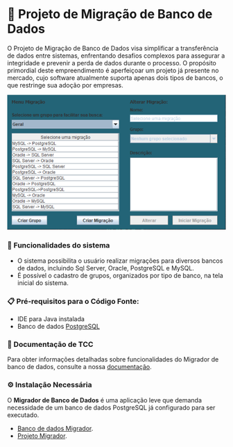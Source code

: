 # 🎲 Projeto de Migração de Banco de Dados
O Projeto de Migração de Banco de Dados visa simplificar a transferência de dados entre sistemas, enfrentando desafios complexos para assegurar a integridade e prevenir a perda de dados durante o processo. O propósito primordial deste empreendimento é aperfeiçoar um projeto já presente no mercado, cujo software atualmente suporta apenas dois tipos de bancos, o que restringe sua adoção por empresas.

<p align="center">
  <img src="https://github.com/claytonmi/Migrador/raw/main/img/TelaPrincipalDoProjeto.png" alt="Projeto Migrador de banco de dados">
</p>

### 🎯 Funcionalidades do sistema
  - O sistema possibilita o usuário realizar migrações para diversos bancos de dados, incluindo Sql Server, Oracle, PostgreSQL e MySQL. 
  - É possível o cadastro de grupos, organizados por tipo de banco, na tela inicial do sistema.

### 📋 Pré-requisitos para o Código Fonte:
  - IDE para Java instalada
  - Banco de dados [PostgreSQL](https://www.postgresql.org/download/)
  

### 📖 Documentação de TCC
Para obter informações detalhadas sobre funcionalidades do Migrador de banco de dados, consulte a nossa [documentação](https://github.com/claytonmi/Migrador/raw/main/Doc/Documentação%20Migração%20de%20Banco%20de%20Dados.docx).

### ⚙️ Instalação Necessária
O **Migrador de Banco de Dados** é uma aplicação leve que demanda necessidade de um banco de dados PostgreSQL já configurado para ser executado.
- [Banco de dados Migrador](https://github.com/claytonmi/Migrador/raw/main/BancoMIGRADOR.backup).
- [Projeto Migrador](https://github.com/claytonmi/Migrador/raw/main/dist/dist.rar).

